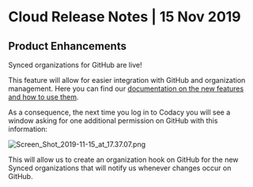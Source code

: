 # Cloud Release Notes | 15 Nov 2019

## Product Enhancements

Synced organizations for GitHub are live!

This feature will allow for easier integration with GitHub and
organization management. Here you can find our [documentation on the new
features and how to use
them](/hc/en-us/articles/360010263720).

As a consequence, the next time you log in to Codacy you will see a
window asking for one additional permission on GitHub with this
information:

![Screen\_Shot\_2019-11-15\_at\_17.37.07.png](/images/Screen_Shot_2019-11-15_at_17.37.07.png)

This will allow us to create an organization hook on GitHub for the new
Synced organizations that will notify us whenever changes occur on
GitHub.
